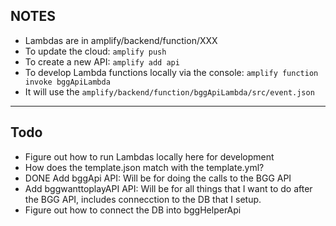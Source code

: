 ## NOTES

- Lambdas are in amplify/backend/function/XXX
- To update the cloud: `amplify push`
- To create a new API: `amplify add api`
- To develop Lambda functions locally via the console: `amplify function invoke bggApiLambda`
- It will use the `amplify/backend/function/bggApiLambda/src/event.json`

---

## Todo

- Figure out how to run Lambdas locally here for development
- How does the template.json match with the template.yml?
- DONE Add bggApi API: Will be for doing the calls to the BGG API
- Add bggwanttoplayAPI API: Will be for all things that I want to do after the BGG API, includes connecction to the DB that I setup.
- Figure out how to connect the DB into bggHelperApi

